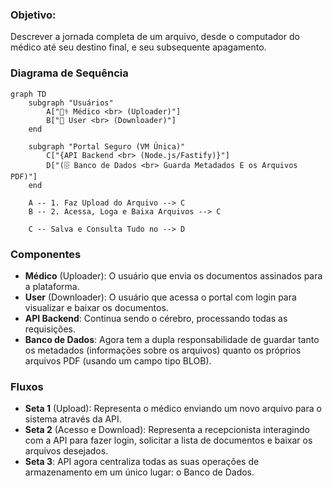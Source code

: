 ### Objetivo:
Descrever a jornada completa de um arquivo, desde o computador do médico até seu destino final, e seu subsequente apagamento.

### Diagrama de Sequência

``` mermaid
graph TD
    subgraph "Usuários"
        A["👨‍⚕️ Médico <br> (Uploader)"]
        B["👤 User <br> (Downloader)"]
    end

    subgraph "Portal Seguro (VM Única)"
        C["{API Backend <br> (Node.js/Fastify)}"]
        D["(🗄️ Banco de Dados <br> Guarda Metadados E os Arquivos PDF)"]
    end

    A -- 1. Faz Upload do Arquivo --> C
    B -- 2. Acessa, Loga e Baixa Arquivos --> C
    
    C -- Salva e Consulta Tudo no --> D
```

### Componentes
- **Médico** (Uploader): O usuário que envia os documentos assinados para a plataforma.
- **User** (Downloader): O usuário que acessa o portal com login para visualizar e baixar os documentos.
- **API Backend**: Continua sendo o cérebro, processando todas as requisições.
- **Banco de Dados**: Agora tem a dupla responsabilidade de guardar tanto os metadados (informações sobre os arquivos) quanto os próprios arquivos PDF (usando um campo tipo BLOB).

### **Fluxos**
- **Seta 1** (Upload): Representa o médico enviando um novo arquivo para o sistema através da API.
- **Seta 2** (Acesso e Download): Representa a recepcionista interagindo com a API para fazer login, solicitar a lista de documentos e baixar os arquivos desejados.
- **Seta 3**: API agora centraliza todas as suas operações de armazenamento em um único lugar: o Banco de Dados.
